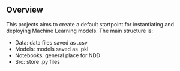 ## Overview

This projects aims to create a default startpoint for instantiating and deploying Machine Learning models. The main structure is:

- Data: data files saved as .csv
- Models: models saved as .pkl
- Notebooks: general place for NDD
- Src: store .py files